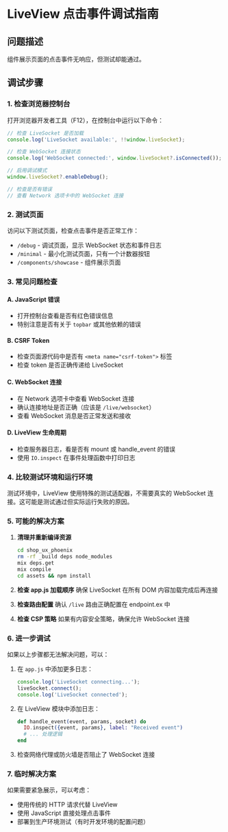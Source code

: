 # LiveView 点击事件调试指南

## 问题描述
组件展示页面的点击事件无响应，但测试却能通过。

## 调试步骤

### 1. 检查浏览器控制台
打开浏览器开发者工具（F12），在控制台中运行以下命令：

```javascript
// 检查 LiveSocket 是否加载
console.log('LiveSocket available:', !!window.liveSocket);

// 检查 WebSocket 连接状态
console.log('WebSocket connected:', window.liveSocket?.isConnected());

// 启用调试模式
window.liveSocket?.enableDebug();

// 检查是否有错误
// 查看 Network 选项卡中的 WebSocket 连接
```

### 2. 测试页面
访问以下测试页面，检查点击事件是否正常工作：

- `/debug` - 调试页面，显示 WebSocket 状态和事件日志
- `/minimal` - 最小化测试页面，只有一个计数器按钮
- `/components/showcase` - 组件展示页面

### 3. 常见问题检查

#### A. JavaScript 错误
- 打开控制台查看是否有红色错误信息
- 特别注意是否有关于 `topbar` 或其他依赖的错误

#### B. CSRF Token
- 检查页面源代码中是否有 `<meta name="csrf-token">` 标签
- 检查 token 是否正确传递给 LiveSocket

#### C. WebSocket 连接
- 在 Network 选项卡中查看 WebSocket 连接
- 确认连接地址是否正确（应该是 `/live/websocket`）
- 查看 WebSocket 消息是否正常发送和接收

#### D. LiveView 生命周期
- 检查服务器日志，看是否有 mount 或 handle_event 的错误
- 使用 `IO.inspect` 在事件处理函数中打印日志

### 4. 比较测试环境和运行环境

测试环境中，LiveView 使用特殊的测试适配器，不需要真实的 WebSocket 连接。这可能是测试通过但实际运行失败的原因。

### 5. 可能的解决方案

1. **清理并重新编译资源**
   ```bash
   cd shop_ux_phoenix
   rm -rf _build deps node_modules
   mix deps.get
   mix compile
   cd assets && npm install
   ```

2. **检查 app.js 加载顺序**
   确保 LiveSocket 在所有 DOM 内容加载完成后再连接

3. **检查路由配置**
   确认 `/live` 路由正确配置在 endpoint.ex 中

4. **检查 CSP 策略**
   如果有内容安全策略，确保允许 WebSocket 连接

### 6. 进一步调试

如果以上步骤都无法解决问题，可以：

1. 在 `app.js` 中添加更多日志：
   ```javascript
   console.log('LiveSocket connecting...');
   liveSocket.connect();
   console.log('LiveSocket connected');
   ```

2. 在 LiveView 模块中添加日志：
   ```elixir
   def handle_event(event, params, socket) do
     IO.inspect({event, params}, label: "Received event")
     # ... 处理逻辑
   end
   ```

3. 检查网络代理或防火墙是否阻止了 WebSocket 连接

### 7. 临时解决方案

如果需要紧急展示，可以考虑：
- 使用传统的 HTTP 请求代替 LiveView
- 使用 JavaScript 直接处理点击事件
- 部署到生产环境测试（有时开发环境的配置问题）